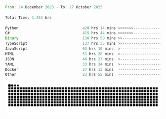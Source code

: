 <!--START_SECTION:waka-->

```rust
From: 24 December 2023 - To: 27 October 2025

Total Time: 1,453 hrs

Python                             428 hrs 14 mins >>>>>>>------------------   29.00 %
C#                                 415 hrs 44 mins >>>>>>>------------------   28.15 %
Binary                             138 hrs 58 mins >>-----------------------   09.41 %
TypeScript                         137 hrs 35 mins >>-----------------------   09.32 %
JavaScript                         63 hrs 10 mins  >------------------------   04.28 %
HTML                               51 hrs 28 mins  >------------------------   03.49 %
JSON                               46 hrs 27 mins  >------------------------   03.15 %
YAML                               33 hrs 34 mins  >------------------------   02.27 %
Docker                             27 hrs 13 mins  -------------------------   01.84 %
Other                              23 hrs 55 mins  -------------------------   01.62 %
```

<!--END_SECTION:waka-->


<picture>
  <source media="(prefers-color-scheme: dark)" srcset="https://raw.githubusercontent.com/jeerawut97/jeerawut97/output/github-contribution-grid-snake.svg">
  <img alt="github contribution grid snake animation" src="https://raw.githubusercontent.com/jeerawut97/jeerawut97/output/github-contribution-grid-snake.svg">
</picture>
